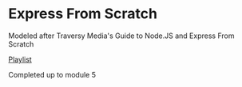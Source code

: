 # Express From Scratch

Modeled after Traversy Media's Guide to Node.JS and Express From Scratch

[Playlist](https://www.youtube.com/playlist?list=PLillGF-RfqbYRpji8t4SxUkMxfowG4Kqp)

Completed up to module 5